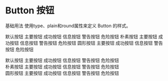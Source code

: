 # Button 按钮
基础用法
使用type、plain和round属性来定义 Button 的样式。

默认按钮 主要按钮 成功按钮 信息按钮 警告按钮 危险按钮
朴素按钮 主要按钮 成功按钮 信息按钮 警告按钮 危险按钮
圆形按钮 主要按钮 成功按钮 信息按钮 警告按钮 危险按钮

<div>
  <vk-buttom>默认按钮</vk-buttom>
  <vk-buttom type="primary">主要按钮</vk-buttom>
  <vk-buttom type="success">成功按钮</vk-buttom>
  <vk-buttom type="info">信息按钮</vk-buttom>
  <vk-buttom type="warning">警告按钮</vk-buttom>
  <vk-buttom type="danger">危险按钮</vk-buttom>
</div>
<div>
  <vk-buttom plain>朴素按钮</vk-buttom>
  <vk-buttom type="primary" plain>主要按钮</vk-buttom>
  <vk-buttom type="success" plain>成功按钮</vk-buttom>
  <vk-buttom type="info" plain>信息按钮</vk-buttom>
  <vk-buttom type="warning" plain>警告按钮</vk-buttom>
  <vk-buttom type="danger" plain>危险按钮</vk-buttom>
</div>
<div>
  <vk-buttom round>圆形按钮</vk-buttom>
  <vk-buttom type="primary" round>主要按钮</vk-buttom>
  <vk-buttom type="success" round>成功按钮</vk-buttom>
  <vk-buttom type="info" round>信息按钮</vk-buttom>
  <vk-buttom type="warning" round>警告按钮</vk-buttom>
  <vk-buttom type="danger" round>危险按钮</vk-buttom>
</div>